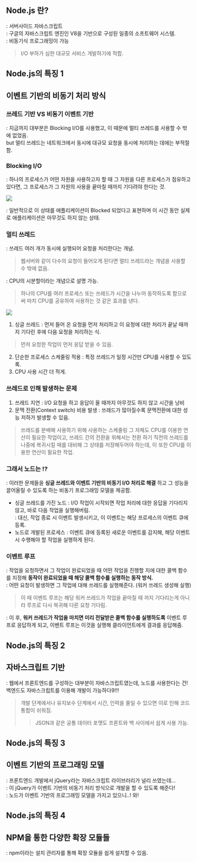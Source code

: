 ## Node.js 란?
: 서버사이드 자바스크립트\
: 구글의 자바스크립트 엔진인 V8을 기반으로 구성된 일종의 소프트웨어 시스템.\
: 비동기식 프로그래밍이 가능
> I/O 부하가 심한 대규모 서비스 개발하기에 적합.

## Node.js의 특징 1
## 이벤트 기반의 비동기 처리 방식
### 쓰레드 기반 VS 비동기 이벤트 기반
: 지금까지 대부분은 Blocking I/O를 사용했고, 이 때문에 멀티 쓰레드를 사용할 수 밖에 없었음.\
but 멀티 쓰레드는 네트워크에서 동시에 대규모 요청을 동시에 처리하는 데에는 부적절함.
### Blocking I/O
: 하나의 프로세스가 어떤 자원을 사용하고자 할 때 그 자원을 다른 프로세스가 점유하고 있다면, 그 프로세스가 그 자원의 사용을 끝마칠 때까지 기다려야 한다는 것.

<img src = "https://grm-project-template-bucket.s3.ap-northeast-2.amazonaws.com/lesson/les_dNOma_1488263111120/1488263625769_image.png">

: 일반적으로 이 상태를 애플리케이션이 Blocked 되었다고 표현하며 이 시간 동안 실제로 애플리케이션은 아무것도 하지 않는 상태.

### 멀티 쓰레드
: 쓰레드 여러 개가 동시에 실행되어 요청을 처리한다는 개념.
> 웹서버와 같이 다수의 요청이 들어오게 된다면 멀티 쓰레드라는 개념을 사용할 수 밖에 없음.

: CPU의 시분할이라는 개념으로 설명 가능.
> 하나의 CPU를 여러 프로세스 또는 쓰레드가 시간을 나누어 동작하도록 함으로써 마치 CPU를 공유하여 사용하는 것 같은 효과를 낸다.

<img src = "https://grm-project-template-bucket.s3.ap-northeast-2.amazonaws.com/lesson/les_dNOma_1488263111120/1488263996541_image.png">

1. 싱글 쓰레드
: 먼저 들어 온 요청을 먼저 처리하고 이 요청에 대한 처리가 끝날 때까지 기다린 후에 다음 요청을 처리하는 식.
> 먼저 요청한 작업이 먼저 응답 받을 수 있음.
2. 단순한 프로세스 스케줄링 적용
: 특정 쓰레드가 일정 시간만 CPU를 사용할 수 있도록.
3. CPU 사용 시간 더 적게.

### 쓰레드로 인해 발생하는 문제
1. 쓰레드 지연
: I/O 요청을 하고 응답이 올 때까지 아무것도 하지 않고 시간을 낭비
2. 문맥 전환(Context switch) 비용 발생
: 쓰레드가 많아질수록 문맥전환에 대한 성능 저하가 발생할 수 있음.
> 쓰레드를 분배해 사용하기 위해 사용하는 스케줄링 그 자체도 CPU를 이용한 연산이 필요한 작업이고, 쓰레드 간의 전환을 위해서는 전환 하기 직전의 쓰레드를 나중에 복귀시킬 때를 대비해 그 상태를 저장해두어야 하는데, 이 또한 CPU를 이용한 연산이 필요한 작업.

### 그래서 노드는 !?
: 이러한 문제들을 __싱글 쓰레드와 이벤트 기반의 비동기 I/O 처리로 해결__ 하고 그 성능을 끌어올릴 수 있도록 하는 비동기 프로그래밍 모델을 제공함.
- 싱글 쓰레드를 가진 노드
: I/O 작업이 시작되면 작업 처리에 대한 응답을 기다리지 않고, 바로 다음 작업을 실행해버림.\
: 대신, 작업 종료 시 이벤트 발생시키고, 이 이벤트는 해당 프로세스의 이벤트 큐에 등록.
- 노드로 개발된 프로세스
: 이벤트 큐에 등록된 새로운 이벤트를 감지해, 해당 이벤트 시 수행해야 할 작업을 실행하게 된다.

### 이벤트 루프
: 작업을 요청하면서 그 작업이 완료되었을 때 어떤 작업을 진행할 지에 대한 콜백 함수를 지정해 __동작이 완료되었을 때 해당 콜백 함수를 실행하는 동작 방식.__\
: 어떤 요청이 발생하면 그 작업에 대해 쓰레드를 실행해준다. (워커 쓰레드 생성해 실행)
> 이 때 이벤트 루프는 해당 워커 쓰레드가 작업을 끝마칠 때 까지 기다리는게 아니라 루프로 다시 복귀해 다른 요청 기다림.

: 이 후, __워커 쓰레드가 작업을 마치면 미리 전달받은 콜백 함수를 실행하도록__ 이벤트 루프로 응답하게 되고, 이벤트 루프는 이것을 실행해 클라이언트에게 결과를 응답해줌.

## Node.js의 특징 2
## 자바스크립트 기반
: 웹에서 프론트엔드를 구성하는 대부분이 자바스크립트였는데, 노드를 사용한다는 건! 백엔드도 자바스크립트를 이용해 개발이 가능하다9!!!
> 개발 단계에서나 유지보수 단계에서 시간, 인력을 줄일 수 있으면 이로 인해 코드 통합이 쉬워짐.
>> JSON과 같은 공통 데이터 포맷도 프론트와 백 사이에서 쉽게 사용 가능.

## Node.js의 특징 3
## 이벤트 기반의 프로그래밍 모델
: 프론트엔드 개발에서 jQuery라는 자바스크립트 라이브러리가 널리 쓰였는데...\
: 이 jQuery가 이벤트 기반의 비동기 처리 방식으로 개발을 할 수 있도록 해준다!\
: 노드가 이벤트 기반의 프로그래밍 모델을 가지고 있으니..! 와!

## Node.js의 특징 4
## NPM을 통한 다양한 확장 모듈들
: npm이라는 설치 관리자를 통해 확장 모듈을 쉽게 설치할 수 있음.